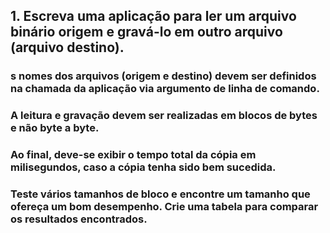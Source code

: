 
 ## 1. Escreva uma aplicação para ler um arquivo binário origem e gravá-lo em outro arquivo (arquivo destino).

### s nomes dos arquivos (origem e destino) devem ser definidos na chamada da aplicação via argumento de linha de comando.
### A leitura e gravação devem ser realizadas em blocos de bytes e não byte a byte.
### Ao final, deve-se exibir o tempo total da cópia em milisegundos, caso a cópia tenha sido bem sucedida.
### Teste vários tamanhos de bloco e encontre um tamanho que ofereça um bom desempenho. Crie uma tabela para comparar os resultados encontrados.